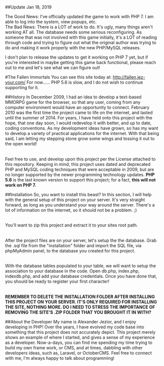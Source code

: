 ##Update Jan 18, 2019

The Good News: I've officially updated the game to work with PHP 7. I am able to log into the system, view popups, etc. <br />
The Bad News: There is a LOT of work to do. It's ugly, many things aren't working AT all. The database needs some serious reconfiguring. As someone that was not involved with this game initially, it's a LOT of reading through code and trying to figure out what the original author was trying to do and making it work properly with the new PHP/MySQL releases.

I don't plan to release the updates to get it working on PHP 7 yet, but if you're interested in maybe getting this game back functional, please reach out to me and let's see what we can figure out!



#The Fallen Immortals 
You can see this site today at: http://fallen.jez-your.com/
For now...... PHP 5.6 is slow, and I do not wish to continue supporting for it.

##History
In December 2009, I had an idea to develop a text-based MMORPG game for the browser, so that any user, coming from any 
computer environment would have an opportunity to connect. February 2010 was the first time the project came to life on 
the internet, and lasted until the summer of 2014. For years, I have held onto this project with the hope, that one day 
soon, I would redevelop it with better, and up to date, coding conventions. As my development ideas have grown, so has 
my want to develop a variety of practical applications for the internet. With that being said, I am letting my stepping 
stone grow some wings and tossing it out to the open world!
######
Feel free to use, and develop upon this project per the License attached to this repository. Keeping in mind, this 
project uses dated and deprecated PHP and MySQL coding techniques that were acceptable in 2009, but are no longer 
supported by the newer programming technology updates. **PHP 5.6** is the last known version to support this project; 
for a fact, **this will not work on PHP 7.**

##Installation
So, you want to install this beast? In this section, I will help with the general setup of this project on your server. 
It's very straight forward, as long as you understand your way around the server. There's a lot of information on the 
internet, so it should not be a problem. ;)
######
You'll want to zip this project and extract it to your sites root path.
######
After the project files are on your server, let's setup the the database. Grab the .sql file from the "installation" 
folder and import the SQL file, via phpMyAdmin panel, to the database you created for this project.
######
With the database tables populated to your table, we will want to setup the association to your database in the code. 
Open db.php, index.php, indexdb.php, and add your database credentials. Once you have done that, you should be ready to 
register your first character! 
######
**REMEMBER TO DELETE THE INSTALLATION FOLDER AFTER INSTALLING THIS PROJECT ON YOUR SERVER. IT'S ONLY REQUIRED FOR 
INSTALLING THE SITE, NOTHING MORE. DO I NEED TO STRESS THE IMPORTANCE OF REMOVING THE SITE'S .ZIP FOLDER THAT YOU 
BROUGHT IT IN WITH?**

##About the Developer
My name is Alexander Jezior, and I enjoy developing in PHP! Over the years, I have evolved my code base into something 
that this project does not accurately depict. This project merely shows an example of where I started, and gives a sense 
of my experience as a developer. Now-a-days, you can find me spending my time trying to build my own frame work, or CMS,
 and at times, dabbling with other developers ideas, such as, Laravel, or OctoberCMS. Feel free to connect with me, 
 I'm always happy to talk about programming!
